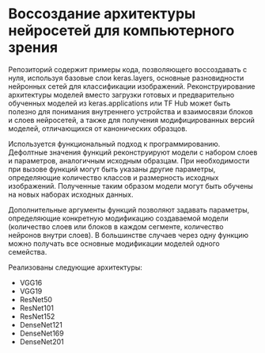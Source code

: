 # Воссоздание архитектуры нейросетей для компьютерного зрения

Репозиторий содержит примеры кода, позволяющего воссоздавать с нуля, используя базовые слои keras.layers, основные разновидности нейронных сетей для классификации изображений. Реконструирование архитектуры моделей вместо загрузки готовых и предварительно обученных моделей из keras.applications или TF Hub может быть полезно для понимания внутреннего устройства и взаимосвязи блоков и слоев нейросетей, а также для получения модифицированных версий моделей, отличающихся от канонических образцов.

Используется функциональный подход к программированию. Дефолтные значения функций реконструируют модели с набором слоев и параметров, аналогичным исходным образцам. При необходимости при вызове функций могут быть указаны другие параметры, определяющие количество классов и размерность исходных изображений. Полученные таким образом модели могут быть обучены на новых наборах исходных данных.

Дополнительные аргументы функций позволяют задавать параметры, определяющие конкретную модификацию создаваемой модели (количество слоев или блоков в каждом сегменте, количество нейронов внутри слоев). В большинстве случаев через одну функцию можно получать все основные модификации моделей одного семейства.

Реализованы следующие архитектуры:
- VGG16
- VGG19
- ResNet50
- ResNet101
- ResNet152
- DenseNet121
- DenseNet169
- DenseNet201
